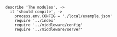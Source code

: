     describe 'The modules', ->
      it 'should compile', ->
        process.env.CONFIG = './local/example.json'
        require '../index'
        require '../middleware/config'
        require '../middleware/server'
